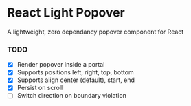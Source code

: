 # React Light Popover

A lightweight, zero dependancy popover component for React

### TODO

- [x] Render popover inside a portal
- [x] Supports positions left, right, top, bottom
- [x] Supports align center (default), start, end
- [x] Persist on scroll
- [ ] Switch direction on boundary violation
